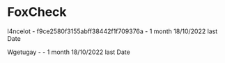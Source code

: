 # FoxCheck
l4ncelot - f9ce2580f3155abff38442f1f709376a - 1 month 18/10/2022 last Date

Wgetugay -  - 1 month 18/10/2022 last Date
